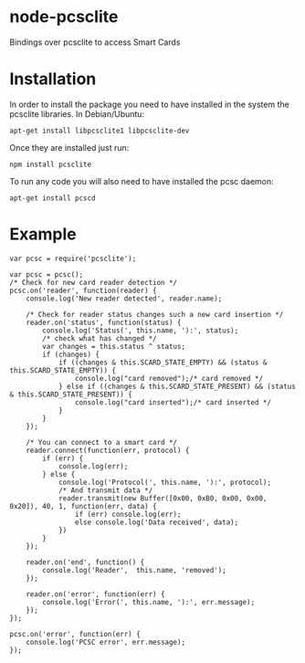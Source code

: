 node-pcsclite
=============

Bindings over pcsclite to access Smart Cards

Installation
============

In order to install the package you need to have installed in the system the
pcsclite libraries. In Debian/Ubuntu:

    apt-get install libpcsclite1 libpcsclite-dev

Once they are installed just run:

    npm install pcsclite

To run any code you will also need to have installed the pcsc daemon:

    apt-get install pcscd

Example
=======

    var pcsc = require('pcsclite');

    var pcsc = pcsc();
    /* Check for new card reader detection */
    pcsc.on('reader', function(reader) {
        console.log('New reader detected', reader.name);

        /* Check for reader status changes such a new card insertion */
        reader.on('status', function(status) {
            console.log('Status(', this.name, '):', status);
            /* check what has changed */
            var changes = this.status ^ status;
            if (changes) {
                if ((changes & this.SCARD_STATE_EMPTY) && (status & this.SCARD_STATE_EMPTY)) {
                    console.log("card removed");/* card removed */
                } else if ((changes & this.SCARD_STATE_PRESENT) && (status & this.SCARD_STATE_PRESENT)) {
                    console.log("card inserted");/* card inserted */
                }
            }
        });

        /* You can connect to a smart card */
        reader.connect(function(err, protocol) {
            if (err) {
                console.log(err);
            } else {
                console.log('Protocol(', this.name, '):', protocol);
                /* And transmit data */
                reader.transmit(new Buffer([0x00, 0xB0, 0x00, 0x00, 0x20]), 40, 1, function(err, data) {
                    if (err) console.log(err);
                    else console.log('Data received', data);
                })
            }
        });

        reader.on('end', function() {
            console.log('Reader',  this.name, 'removed');
        });

        reader.on('error', function(err) {
            console.log('Error(', this.name, '):', err.message);
        });
    });

    pcsc.on('error', function(err) {
        console.log('PCSC error', err.message);
    });

